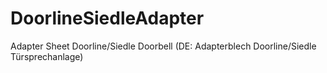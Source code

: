# DoorlineSiedleAdapter
Adapter Sheet Doorline/Siedle Doorbell (DE: Adapterblech Doorline/Siedle Türsprechanlage)
